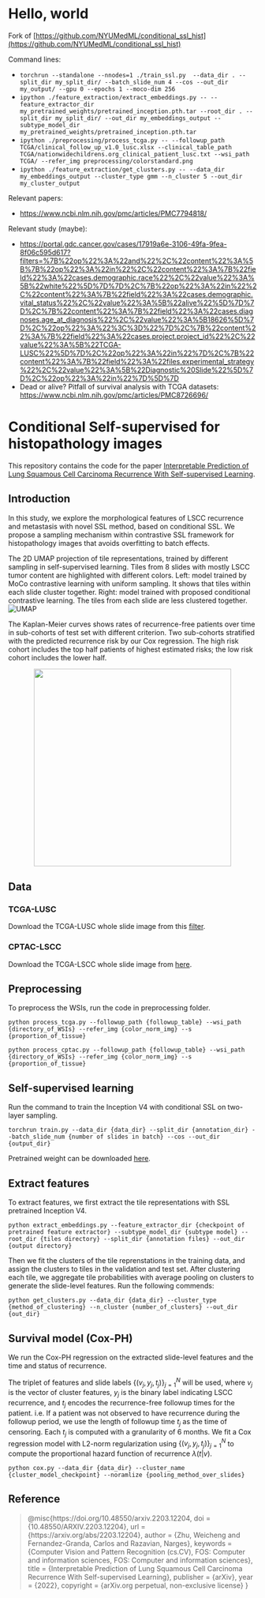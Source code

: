 # Hello, world
Fork of [https://github.com/NYUMedML/conditional_ssl_hist](https://github.com/NYUMedML/conditional_ssl_hist)  

Command lines:  
  * `torchrun --standalone --nnodes=1 ./train_ssl.py  --data_dir . --split_dir my_split_dir/ --batch_slide_num 4 --cos --out_dir my_output/ --gpu 0 --epochs 1 --moco-dim 256`
  * `ipython ./feature_extraction/extract_embeddings.py -- --feature_extractor_dir my_pretrained_weights/pretrained_inception.pth.tar --root_dir . --split_dir my_split_dir/ --out_dir my_embeddings_output --subtype_model_dir my_pretrained_weights/pretrained_inception.pth.tar`
  * `ipython ./preprocessing/process_tcga.py -- --followup_path TCGA/clinical_follow_up_v1.0_lusc.xlsx --clinical_table_path TCGA/nationwidechildrens.org_clinical_patient_lusc.txt --wsi_path TCGA/ --refer_img preprocessing/colorstandard.png`
  * `ipython ./feature_extraction/get_clusters.py -- --data_dir my_embeddings_output --cluster_type gmm --n_cluster 5 --out_dir my_cluster_output`

Relevant papers:  
* https://www.ncbi.nlm.nih.gov/pmc/articles/PMC7794818/

Relevant study (maybe):  
* https://portal.gdc.cancer.gov/cases/17919a6e-3106-49fa-9fea-8f06c595d617?filters=%7B%22op%22%3A%22and%22%2C%22content%22%3A%5B%7B%22op%22%3A%22in%22%2C%22content%22%3A%7B%22field%22%3A%22cases.demographic.race%22%2C%22value%22%3A%5B%22white%22%5D%7D%7D%2C%7B%22op%22%3A%22in%22%2C%22content%22%3A%7B%22field%22%3A%22cases.demographic.vital_status%22%2C%22value%22%3A%5B%22alive%22%5D%7D%7D%2C%7B%22content%22%3A%7B%22field%22%3A%22cases.diagnoses.age_at_diagnosis%22%2C%22value%22%3A%5B18626%5D%7D%2C%22op%22%3A%22%3C%3D%22%7D%2C%7B%22content%22%3A%7B%22field%22%3A%22cases.project.project_id%22%2C%22value%22%3A%5B%22TCGA-LUSC%22%5D%7D%2C%22op%22%3A%22in%22%7D%2C%7B%22content%22%3A%7B%22field%22%3A%22files.experimental_strategy%22%2C%22value%22%3A%5B%22Diagnostic%20Slide%22%5D%7D%2C%22op%22%3A%22in%22%7D%5D%7D
* Dead or alive? Pitfall of survival analysis with TCGA datasets: https://www.ncbi.nlm.nih.gov/pmc/articles/PMC8726696/


# Conditional Self-supervised for histopathology images

This repository contains the code for the paper [Interpretable Prediction of Lung Squamous Cell Carcinoma Recurrence With Self-supervised Learning](https://arxiv.org/pdf/2203.12204.pdf).

## Introduction
In this study, we explore the morphological features of LSCC recurrence and metastasis with novel SSL method, based on conditional SSL. We propose a sampling mechanism within contrastive SSL framework for histopathology images that avoids overfitting to batch effects. 

The 2D UMAP projection of tile representations, trained by different sampling
in self-supervised learning. Tiles from 8 slides with mostly LSCC tumor content
are highlighted with different colors. Left: model trained by MoCo contrastive
learning with uniform sampling. It shows that tiles within each slide cluster
together. Right: model trained with proposed conditional contrastive learning.
The tiles from each slide are less clustered together.
![UMAP](./plots/umap.png)

The Kaplan-Meier curves shows rates of recurrence-free patients over time in
sub-cohorts of test set with different criterion. Two sub-cohorts stratified with the predicted
recurrence risk by our Cox regression. The high risk cohort includes the top half
patients of highest estimated risks; the low risk cohort includes the lower half.

<p align="center">
<img src="./plots/progression_plot.png" width="400"/>
</p>

## Data 

### TCGA-LUSC
Download the TCGA-LUSC whole slide image from this [filter](https://portal.gdc.cancer.gov/repository?facetTab=files&filters=%7B%22op%22%3A%22and%22%2C%22content%22%3A%5B%7B%22op%22%3A%22in%22%2C%22content%22%3A%7B%22field%22%3A%22cases.project.project_id%22%2C%22value%22%3A%5B%22TCGA-LUSC%22%5D%7D%7D%2C%7B%22op%22%3A%22in%22%2C%22content%22%3A%7B%22field%22%3A%22files.data_format%22%2C%22value%22%3A%5B%22svs%22%5D%7D%7D%2C%7B%22op%22%3A%22in%22%2C%22content%22%3A%7B%22field%22%3A%22files.experimental_strategy%22%2C%22value%22%3A%5B%22Tissue%20Slide%22%5D%7D%7D%5D%7D). 

### CPTAC-LSCC
Download the TCGA-LSCC whole slide image from [here](https://wiki.cancerimagingarchive.net/display/Public/CPTAC-LSCC).

## Preprocessing

To preprocess the WSIs, run the code in preprocessing folder.

`python process_tcga.py --followup_path {followup_table} --wsi_path {directory_of_WSIs} --refer_img {color_norm_img} --s {proportion_of_tissue}`

`python process_cptac.py --followup_path {followup_table} --wsi_path {directory_of_WSIs} --refer_img {color_norm_img} --s {proportion_of_tissue}`

## Self-supervised learning

Run the command to train the Inception V4 with conditional SSL on two-layer sampling.

`torchrun train.py --data_dir {data_dir} --split_dir {annotation_dir} --batch_slide_num {number of slides in batch} --cos --out_dir {output_dir}`

Pretrained weight can be downloaded [here](https://drive.google.com/drive/folders/1Uc7JZZRkBNxoKkDmy-fcLsy9cUz_ixcr?usp=sharing).

## Extract features

To extract features, we first extract the tile representations with SSL pretrained Inception V4.

`python extract_embeddings.py --feature_extractor_dir {checkpoint of pretrained feature extractor} --subtype_model_dir {subtype model} --root_dir {tiles directory} --split_dir {annotation files} --out_dir {output directory}`

Then we fit the clusters of the tile reprenstations in the training data, and assign the clusters to tiles in the validation and test set. After clustering each tile, we aggregate tile
probabilities with average pooling on clusters to generate the slide-level features. Run the following commends:

`python get_clusters.py --data_dir {data_dir} --cluster_type {method_of_clustering} --n_cluster {number_of_clusters} --out_dir {out_dir}`

## Survival model (Cox-PH)

We run the Cox-PH regression on the extracted slide-level features and the time and status of recurrence.

The triplet of features and
slide labels $\{(v_j , y_j , t_j)\}^N_{j=1}$ will be used, where $v_j$ is the vector of cluster features, $y_j$ is the
binary label indicating LSCC recurrence, and $t_j$ encodes the recurrence-free followup times
for the patient. i.e. If a patient was not observed to have recurrence during the followup
period, we use the length of followup time $t_j$ as the time of censoring. Each $t_j$ is computed
with a granularity of 6 months. We fit a Cox regression model with L2-norm regularization
using $\{(v_j , y_j , t_j)\}^N_{j=1}$  to compute the proportional hazard function of recurrence $\lambda (t|v)$.

`python cox.py --data_dir {data_dir} --cluster_name {cluster_model_checkpoint} --noramlize {pooling_method_over_slides}`

## Reference

<blockquote>
    <p>@misc{https://doi.org/10.48550/arxiv.2203.12204,
  doi = {10.48550/ARXIV.2203.12204},
  url = {https://arxiv.org/abs/2203.12204},
  author = {Zhu, Weicheng and Fernandez-Granda, Carlos and Razavian, Narges},
  keywords = {Computer Vision and Pattern Recognition (cs.CV), FOS: Computer and information sciences, FOS: Computer and information sciences},
  title = {Interpretable Prediction of Lung Squamous Cell Carcinoma Recurrence With Self-supervised Learning},
  publisher = {arXiv},
  year = {2022},
  copyright = {arXiv.org perpetual, non-exclusive license}
}
</p>
</blockquote>

